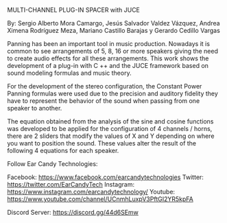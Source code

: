 MULTI-CHANNEL PLUG-IN SPACER with JUCE

By: Sergio Alberto Mora Camargo, Jesús Salvador Valdez Vázquez, Andrea Ximena
Rodríguez Meza, Mariano Castillo Barajas y Gerardo Cedillo Vargas

Panning has been an important tool in music production. Nowadays it is common to see arrangements of 5, 8, 16 or more speakers giving the need to create audio effects for all these arrangements. This work shows the development of a plug-in with C ++ and the JUCE framework based on sound modeling formulas and music theory.

For the development of the stereo configuration, the Constant Power Panning formulas were used due to the precision and auditory fidelity they have to represent the behavior of the sound when passing from one speaker to another.

The equation obtained from the analysis of the sine and cosine functions was developed to be applied for the configuration of 4 channels / horns, there are 2 sliders that modify the values of X and Y depending on where you want to position the sound. These values alter the result of the following 4 equations for each speaker.

Follow Ear Candy Technologies: 

Facebook: https://www.facebook.com/earcandytechnologies
Twitter: https://twitter.com/EarCandyTech
Instagram: https://www.instagram.com/earcandytechnology/
Youtube: https://www.youtube.com/channel/UCnmhLuxpV3PftGI2YR5kpFA

Discord Server: https://discord.gg/44d6SEmw

